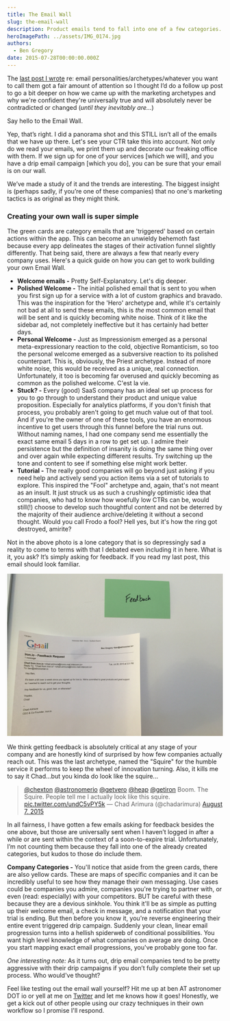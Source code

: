 ```yaml
---
title: The Email Wall
slug: the-email-wall
description: Product emails tend to fall into one of a few categories...what happens when you start making connections between them?
heroImagePath: ../assets/IMG_0174.jpg
authors:
  - Ben Gregory
date: 2015-07-28T00:00:00.000Z
---
```


The [last post I wrote](/blog/a-hero-a-priest-and-a-drunk/)&nbsp;re: email personalities/archetypes/whatever you want to call them got a fair amount of attention so I thought I’d do a follow up post to go a bit deeper on how we came up with the marketing archetypes and why we're confident they're universally true and will absolutely never be contradicted or changed (_until they inevitably are..._)  
  
Say hello to the Email Wall.

Yep, that’s right. I did a panorama shot and this STILL isn’t all of the emails that we have up there. Let's see your CTR take this into account. Not only do we read your emails, we print them up and decorate our freaking office with them. If we sign up for one of your services [which we will], and you have a drip email campaign [which you do], you can be sure that your email is on our wall.   
  
We’ve made a study of it and the trends are interesting. The biggest insight is (perhaps sadly, if you’re one of these companies) that no one's marketing tactics is as original as they might think.

### **Creating your own wall is super simple**

The green cards are category emails that are 'triggered' based on certain actions within the app. This can become an unwieldy behemoth fast because every app delineates the stages of their activation funnel slightly differently. That being said, there are always a few that nearly every company uses. Here's a quick guide on how you can get to work building your own Email Wall.

- **Welcome emails -** Pretty Self-Explanatory. Let's dig deeper.
- **Polished Welcome -** The initial polished email that is sent to you when you first sign up for a service with a lot of custom graphics and bravado. This was the inspiration for the 'Hero' archetype and, while it's certainly not bad at all to send these emails, this is _the_ most common email that will be sent and is quickly becoming white noise. Think of it like the sidebar ad, not completely ineffective but it has certainly had better days.
- **Personal Welcome -** Just as Impressionism emerged as a personal meta-expressionary reaction to the cold, objective Romanticism, so too the personal welcome emerged as a subversive reaction to its polished counterpart. This is, obviously, the Priest archetype. Instead of more white noise, this would be received as a unique, real connection. Unfortunately, it too is becoming far overused and quickly becoming as common as the polished welcome. C'est la vie.&nbsp;
- **Stuck? -** Every (good) SaaS company has an ideal set up process for you to go through to understand their product and unique value proposition. Especially for analytics platforms, if you don't finish that process, you probably aren't going to get much value out of that tool. And if you're the owner of one of these tools, you have an enormous incentive to get users through this funnel before the trial runs out. Without naming names, I had one company send me essentially the exact same email 5 days in a row to get set up. I admire their persistence but the definition of insanity is doing the same thing over and over again while expecting different results. Try switching up the tone and content to see if something else might work better.
- **Tutorial -** The really good companies will go beyond just asking if you need help and actively send you action items via a set of tutorials to explore. This inspired the "Fool" archetype and, again, that's not meant as an insult. It just struck us as such a crushingly optimistic idea that companies, who had to know how woefully low CTRs can be, would still(!) choose to develop such thoughtful content and not be deterred by the majority of their audience archive/deleting it without a second thought. Would you call Frodo a fool? Hell yes, but it's how the ring got destroyed, amirite?

Not in the above photo is a lone category that is so depressingly sad a reality to come to terms with that I debated even including it in here. What is it, you ask? It’s simply asking for feedback. If you read my last post, this email should look familiar.   
  
 ![IMG_0175.jpg](../assets/IMG_0175.jpg "IMG\_0175.jpg")  
  
We think getting feedback is absolutely critical at any stage of your company and are honestly kind of surprised by how few companies actually reach out. This was the last archetype, named the "Squire" for the humble service it performs to keep the wheel of innovation turning. Also, it kills me to say it Chad…but you kinda do look like the squire...

> [@chexton](https://twitter.com/chexton) [@astronomerio](https://twitter.com/astronomerio) [@getvero](https://twitter.com/getvero) [@heap](https://twitter.com/heap) [@getiron](https://twitter.com/getiron) Boom. The Squire. People tell me I actually look like this squire. [pic.twitter.com/undC5vPY5k](https://t.co/undC5vPY5k)&nbsp;— Chad Arimura (@chadarimura) [August 7, 2015](https://twitter.com/chadarimura/status/629703818259755008)

In all fairness, I have gotten a few emails asking for feedback besides the one above, but those are universally sent when I haven’t logged in after a while or are sent within the context of a soon-to-expire trial. Unfortunately, I’m not counting them because they fall into one of the already created categories, but kudos to those do include them.  
  
**Company Categories -** You'll notice that aside from the green cards, there are also yellow cards. These are maps of specific companies and it can be incredibly useful to see how they manage their own messaging. Use cases could be companies you admire, companies you're trying to partner with, or even (read: especially) with your competitors. BUT be careful with these because they are a devious sinkhole. You think it'll be as simple as putting up their welcome email, a check in message, and a notification that your trial is ending. But then before you know it, you're reverse engineering their entire event triggered drip campaign. Suddenly your clean, linear email progression turns into a hellish spiderweb of conditional possibilities. You want high level knowledge of what companies on average are doing. Once you start mapping exact email progressions, you've probably gone too far.   
  
_One interesting note:_ As it turns out, drip email companies tend to be pretty aggressive with their drip campaigns if you don’t fully complete their set up process. Who would've thought?

Feel like testing out the email wall yourself? Hit me up at ben AT astronomer DOT io or yell at me on [Twitter](https://twitter.com/benbeingbin)&nbsp;and let me knows how it goes! Honestly, we get a kick out of other people using our crazy techniques in their own workflow so I promise I'll respond.

